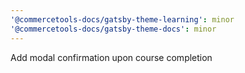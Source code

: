 ```yaml
---
'@commercetools-docs/gatsby-theme-learning': minor
'@commercetools-docs/gatsby-theme-docs': minor
---
```


Add modal confirmation upon course completion
